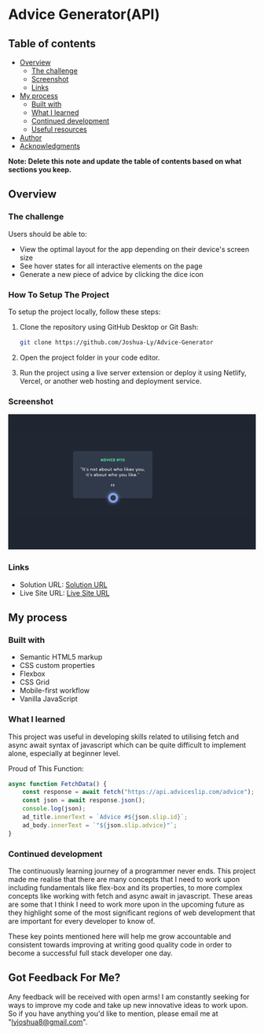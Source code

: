 # Advice Generator(API)

## Table of contents

- [Overview](#overview)
  - [The challenge](#the-challenge)
  - [Screenshot](#screenshot)
  - [Links](#links)
- [My process](#my-process)
  - [Built with](#built-with)
  - [What I learned](#what-i-learned)
  - [Continued development](#continued-development)
  - [Useful resources](#useful-resources)
- [Author](#author)
- [Acknowledgments](#acknowledgments)

**Note: Delete this note and update the table of contents based on what sections you keep.**

## Overview

### The challenge

Users should be able to:

- View the optimal layout for the app depending on their device's screen size
- See hover states for all interactive elements on the page
- Generate a new piece of advice by clicking the dice icon

### How To Setup The Project
To setup the project locally, follow these steps:

1. Clone the repository using GitHub Desktop or Git Bash:

    ```bash
    git clone https://github.com/Joshua-Ly/Advice-Generator
    ```
2. Open the project folder in your code editor.
3. Run the project using a live server extension or deploy it using Netlify, Vercel, or another web hosting and deployment service.
### Screenshot
![](images/Advice-gen.png)

### Links
- Solution URL: [Solution URL](https://github.com/Joshua-Ly/Advice-Generator)
- Live Site URL: [Live Site URL](https://advice-gen-cbi8.vercel.app/)

## My process

### Built with

- Semantic HTML5 markup
- CSS custom properties
- Flexbox
- CSS Grid
- Mobile-first workflow
- Vanilla JavaScript

### What I learned

This project was useful in developing skills related to utilising fetch and async await syntax of javascript which can be quite difficult to implement alone, especially at beginner level.

Proud of This Function:
```js
async function FetchData() {
    const response = await fetch("https://api.adviceslip.com/advice");
    const json = await response.json();
    console.log(json);
    ad_title.innerText = `Advice #${json.slip.id}`;
    ad_body.innerText = `"${json.slip.advice}"`;
}
```
### Continued development

The continuously learning journey of a programmer never ends. This project made me realise that there are many concepts that I need to work upon including fundamentals like flex-box and its properties, to more complex concepts like working with fetch and async await in javascript. These areas are some that I think I need to work more upon in the upcoming future as they highlight some of the most significant regions of web development that are important for every developer to know of.

These key points mentioned here will help me grow accountable and consistent towards improving at writing good quality code in order to become a successful full stack developer one day.

## Got Feedback For Me?

Any feedback will be received with open arms! I am constantly seeking for ways to improve my code and take up new innovative ideas to work upon. So if you have anything you'd like to mention, please email me at "lyjoshua8@gmail.com".
